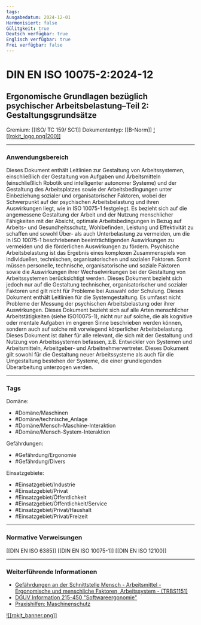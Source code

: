 ```yaml
---
tags:
Ausgabedatum: 2024-12-01
Harmonisiert: false
Gülitgkeit: true
Deutsch verfügbar: true
Englisch verfügbar: true
Frei verfügbar: false
---
```


# DIN EN ISO 10075-2:2024-12
## Ergonomische Grundlagen bezüglich psychischer Arbeitsbelastung–Teil 2: Gestaltungsgrundsätze

Gremium: [[ISO/ TC 159/ SC1]]
Dokumententyp: [[B-Norm]]
[![[rokit_logo.png|200]]](https://public-robots.de/)

***
### Anwendungsbereich
Dieses Dokument enthält Leitlinien zur Gestaltung von Arbeitssystemen, einschließlich der Gestaltung von Aufgaben und Arbeitsmitteln (einschließlich Robotik und intelligenter autonomer Systeme) und der Gestaltung des Arbeitsplatzes sowie der Arbeitsbedingungen unter Einbeziehung sozialer und organisatorischer Faktoren, wobei der Schwerpunkt auf der psychischen Arbeitsbelastung und ihren Auswirkungen liegt, wie in ISO 10075-1 festgelegt. Es bezieht sich auf die angemessene Gestaltung der Arbeit und der Nutzung menschlicher Fähigkeiten mit der Absicht, optimale Arbeitsbedingungen in Bezug auf Arbeits- und Gesundheitsschutz, Wohlbefinden, Leistung und Effektivität zu schaffen und sowohl Über- als auch Unterbelastung zu vermeiden, um die in ISO 10075-1 beschriebenen beeinträchtigenden Auswirkungen zu vermeiden und die förderlichen Auswirkungen zu fördern.
Psychische Arbeitsbelastung ist das Ergebnis eines komplexen Zusammenspiels von individuellen, technischen, organisatorischen und sozialen Faktoren. Somit müssen personelle, technische, organisatorische und soziale Faktoren sowie die Auswirkungen ihrer Wechselwirkungen bei der Gestaltung von Arbeitssystemen berücksichtigt werden. Dieses Dokument bezieht sich jedoch nur auf die Gestaltung technischer, organisatorischer und sozialer Faktoren und gilt nicht für Probleme bei Auswahl oder Schulung.
Dieses Dokument enthält Leitlinien für die Systemgestaltung. Es umfasst nicht Probleme der Messung der psychischen Arbeitsbelastung oder ihrer Auswirkungen.
Dieses Dokument bezieht sich auf alle Arten menschlicher Arbeitstätigkeiten (siehe ISO10075-1), nicht nur auf solche, die als kognitive oder mentale Aufgaben im engeren Sinne beschrieben werden können, sondern auch auf solche mit vorwiegend körperlicher Arbeitsbelastung.
Dieses Dokument ist daher für alle relevant, die sich mit der Gestaltung und Nutzung von Arbeitssystemen befassen, z.B. Entwickler von Systemen und Arbeitsmitteln, Arbeitgeber- und Arbeitnehmervertreter.
Dieses Dokument gilt sowohl für die Gestaltung neuer Arbeitssysteme als auch für die Umgestaltung bestehen der Systeme, die einer grundlegenden Überarbeitung unterzogen werden.

***
### Tags

Domäne:
- #Domäne/Maschinen 
- #Domäne/technische_Anlage
- #Domäne/Mensch-Maschine-Interaktion
- #Domäne/Mensch-System-Interaktion

Gefährdungen:
- #Gefährdung/Ergonomie 
- #Gefährdung/Divers 

Einsatzgebiete:
- #Einsatzgebiet/Industrie 
- #Einsatzgebiet/Privat 
- #Einsatzgebiet/Öffentlichkeit 
- #Einsatzgebiet/Öffentlichkeit/Service
- #Einsatzgebiet/Privat/Haushalt
- #Einsatzgebiet/Privat/Freizeit

***
### Normative Verweisungen

[[DIN EN ISO 6385]]
[[DIN EN ISO 10075-1]]
[[DIN EN ISO 12100]]

***
### Weiterführende Informationen

- [Gefährdungen an der Schnittstelle Mensch - Arbeitsmittel - Ergonomische und menschliche Faktoren, Arbeitssystem - (TRBS1151)](https://www.baua.de/DE/Angebote/Regelwerk/TRBS/TRBS-1151) 
- [DGUV Information 215-450 "Softwareergonomie"](https://publikationen.dguv.de/regelwerk/dguv-informationen/3046/softwareergonomie)
- [Praxishilfen: Maschinenschutz](https://www.dguv.de/ifa/praxishilfen/praxishilfen-maschinenschutz/index.jsp)


[![[rokit_banner.png]]](https://public-robots.de/)
